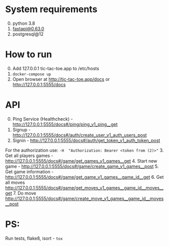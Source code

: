 # System requirements
0. python 3.8
1. fastapi@0.63.0
2. postgresql@12


# How to run
0. Add 127.0.0.1 tic-tac-toe.app to /etc/hosts
1. ```docker-compose up```
2. Open browser at http://tic-tac-toe.app/docs or http://127.0.0.1:5555/docs


# API
0. Ping Service (Healthcheck) - http://127.0.0.1:5555/docs#/ping/ping_v1_ping__get
1. Signup - http://127.0.0.1:5555/docs#/auth/create_user_v1_auth_users_post
2. Signin - http://127.0.0.1:5555/docs#/auth/get_token_v1_auth_token_post

For the authorization use:
```-H  "Authorization: Bearer <token from (2)>"```
3. Get all players games - http://127.0.0.1:5555/docs#/game/get_games_v1_games__get
4. Start new game - http://127.0.0.1:5555/docs#/game/create_game_v1_games__post
5. Get game information - http://127.0.0.1:5555/docs#/game/get_game_v1_games__game_id__get
6. Get all moves http://127.0.0.1:5555/docs#/game/get_moves_v1_games__game_id__moves__get
7. Do move http://127.0.0.1:5555/docs#/game/create_move_v1_games__game_id__moves__post

# PS:
Run tests, flake8, isort - ```tox```
